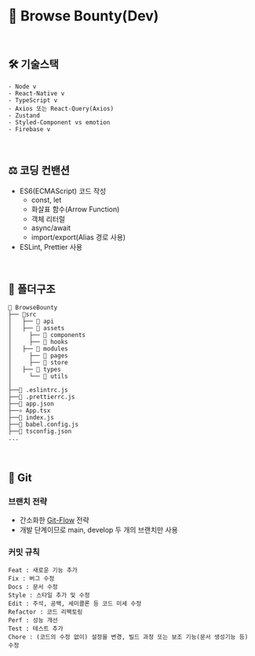 # 🦄 Browse Bounty(Dev)

<br >

## 🛠️ 기술스택

```
- Node v
- React-Native v
- TypeScript v
- Axios 또는 React-Query(Axios)
- Zustand
- Styled-Component vs emotion
- Firebase v
```

<br >

## ⚖️ 코딩 컨밴션

- ES6(ECMAScript) 코드 작성
  - const, let
  - 화살표 함수(Arrow Function)
  - 객체 리터럴
  - async/await
  - import/export(Alias 경로 사용)
- ESLint, Prettier 사용

<br >

## 🌲 폴더구조

```
🦄 BrowseBounty
├── 📁src
│   ├── 📁 api
│   ├── 📁 assets
│	  ├── 📁 components
│	  ├── 📁 hooks
│   ├── 📁 modules
│	  ├── 📁 pages
│	  ├── 📁 store
│   ├── 📁 types
│	  └── 📁 utils
│
├──📄 .eslintrc.js
├──📄 .prettierrc.js
├──📄 app.json
├──⚛ App.tsx
├──📄 index.js
├──📄 babel.config.js
├──📄 tsconfig.json
...
```

<br >

## 📌 Git

### 브랜치 전략

- 간소화한 [Git-Flow](https://kku.dev/blog/f96895b7-e76e-4cac-b97e-ec00a5886ef5) 전략
- 개발 단계이므로 main, develop 두 개의 브랜치만 사용

### 커밋 규칙

```
Feat : 새로운 기능 추가
Fix : 버그 수정
Docs : 문서 수정
Style : 스타일 추가 및 수정
Edit : 주석, 공백, 세미콜론 등 코드 미세 수정
Refactor : 코드 리팩토링
Perf : 성능 개선
Test : 테스트 추가
Chore : (코드의 수정 없이) 설정을 변경, 빌드 과정 또는 보조 기능(문서 생성기능 등) 수정
```
